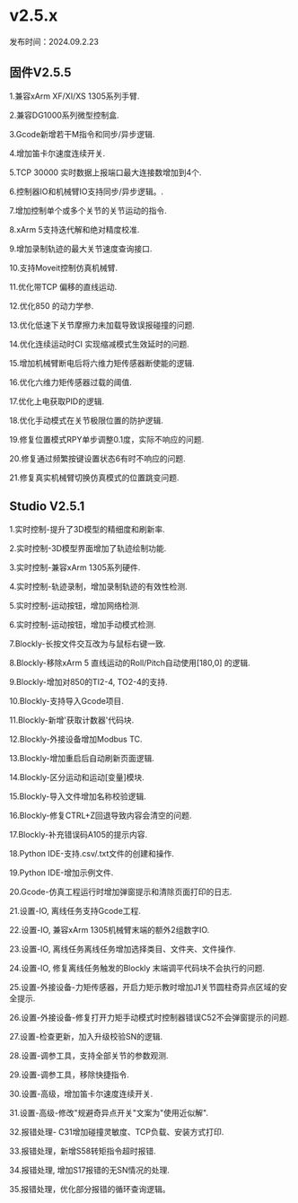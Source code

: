 # v2.5.x


发布时间：2024.09.2.23


## 固件V2.5.5


1.兼容xArm XF/XI/XS 1305系列手臂.

2.兼容DG1000系列微型控制盒.

3.Gcode新增若干M指令和同步/异步逻辑.

4.增加笛卡尔速度连续开关.

5.TCP 30000 实时数据上报端口最大连接数增加到4个.

6.控制器IO和机械臂IO支持同步/异步逻辑。.

7.增加控制单个或多个关节的关节运动的指令.

8.xArm 5支持迭代解和绝对精度校准.

9.增加录制轨迹的最大关节速度查询接口.

10.支持Moveit控制仿真机械臂.

11.优化带TCP 偏移的直线运动.

12.优化850 的动力学参.

13.优化低速下关节摩擦力未加载导致误报碰撞的问题.

14.优化连续运动时CI 实现缩减模式生效延时的问题.

15.增加机械臂断电后将六维力矩传感器断使能的逻辑.

16.优化六维力矩传感器过载的阈值.

17.优化上电获取PID的逻辑.

18.优化手动模式在关节极限位置的防护逻辑.

19.修复位置模式RPY单步调整0.1度，实际不响应的问题.

20.修复通过频繁按键设置状态6有时不响应的问题.

21.修复真实机械臂切换仿真模式的位置跳变问题.


## Studio V2.5.1

1.实时控制-提升了3D模型的精细度和刷新率.

2.实时控制-3D模型界面增加了轨迹绘制功能.

3.实时控制-兼容xArm 1305系列硬件.

4.实时控制-轨迹录制，增加录制轨迹的有效性检测.

5.实时控制-运动按钮，增加网络检测.

6.实时控制-运动按钮，增加手动模式检测.

7.Blockly-长按文件交互改为与鼠标右键一致.

8.Blockly-移除xArm 5 直线运动的Roll/Pitch自动使用[180,0] 的逻辑.

9.Blockly-增加对850的TI2-4, TO2-4的支持.

10.Blockly-支持导入Gcode项目.

11.Blockly-新增'获取计数器'代码块.

12.Blockly-外接设备增加Modbus TC.

13.Blockly-增加重启后自动刷新页面逻辑.

14.Blockly-区分运动和运动[变量]模块.

15.Blockly-导入文件增加名称校验逻辑.

16.Blockly-修复CTRL+Z回退导致内容会清空的问题.

17.Blockly-补充错误码A105的提示内容.

18.Python IDE-支持.csv/.txt文件的创建和操作.

19.Python IDE-增加示例文件.

20.Gcode-仿真工程运行时增加弹窗提示和清除页面打印的日志.

21.设置-IO, 离线任务支持Gcode工程.

22.设置-IO, 兼容xArm 1305机械臂末端的额外2组数字IO.

23.设置-IO, 离线任务离线任务增加选择类目、文件夹、文件操作.

24.设置-IO, 修复离线任务触发的Blockly 末端调平代码块不会执行的问题.

25.设置-外接设备-力矩传感器，开启力矩示教时增加J1关节圆柱奇异点区域的安全提示.

26.设置-外接设备-修复打开力矩手动模式时控制器错误C52不会弹窗提示的问题.

27.设置-检查更新，加入升级校验SN的逻辑.

28.设置-调参工具，支持全部关节的参数观测.

29.设置-调参工具，移除快捷指令.

30.设置-高级，增加笛卡尔速度连续开关.

31.设置-高级-修改"规避奇异点开关"文案为"使用近似解".

32.报错处理- C31增加碰撞灵敏度、TCP负载、安装方式打印.

33.报错处理，新增S58转矩指令超时报错.

34.报错处理, 增加S17报错的无SN情况的处理.

35.报错处理，优化部分报错的循环查询逻辑。